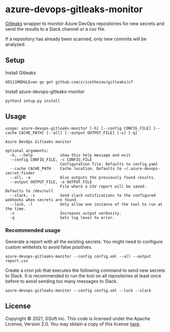 # azure-devops-gitleaks-monitor

[Gitleaks](https://github.com/zricethezav/gitleaks) wrapper to monitor Azure DevOps repositories for new secrets and send the results to a Slack channel or a csv file.

If a repository has already been scanned, only new commits will be analyzed.

## Setup
Install Gitleaks
```
GO111MODULE=on go get github.com/zricethezav/gitleaks/v7
```

Install azure-devops-gitleaks-monitor
```
python3 setup.py install
```

## Usage
```
usage: azure-devops-gitleaks-monitor [-h] [--config CONFIG_FILE] [--cache CACHE_PATH] [--all] [--output OUTPUT_FILE] [-v] [-q]

Azure DevOps Gitleaks monitor

optional arguments:
  -h, --help            show this help message and exit
  --config CONFIG_FILE, -c CONFIG_FILE
                        Configuration file. Defaults to config.yaml
  --cache CACHE_PATH    Cache location. Defaults to ~/.azure-devops-secret-finder
  --all, -a             Also outputs the previously found results.
  --output OUTPUT_FILE, -o OUTPUT_FILE
                        File where a CSV report will be saved. Defaults to /dev/null
  --slack, -s           Send slack notifications to the configured webhooks when secrets are found.                      
  --lock, -l            Only allow one instance of the tool to run at the time.
  -v                    Increases output verbosity.
  -q                    Sets log level to error.
```

### Recommended usage
Generate a report with all the existing secrets.
You might need to configure custom whitelists to avoid false positives.
```
azure-devops-gitleaks-monitor --config config.xml --all --output report.csv
```

Create a cron job that executes the following command to send new secrets to Slack.
It is recommended to run the tool on all repositories at least once before to avoid sending too many messages to Slack.
```
azure-devops-gitleaks-monitor --config config.xml --lock --slack
```

## License

Copyright © 2021, GSoft inc. This code is licensed under the Apache License, Version 2.0. You may obtain a copy of this license [here](https://github.com/gsoft-inc/gsoft-license/blob/master/LICENSE).
